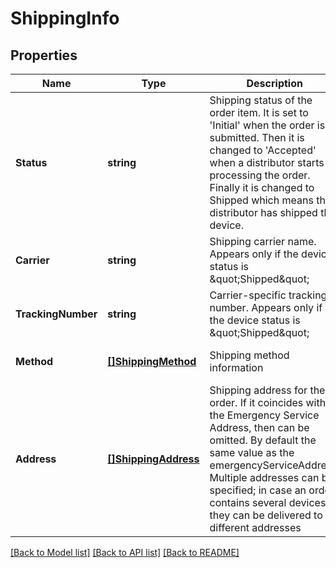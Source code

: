 # ShippingInfo

## Properties
Name | Type | Description | Notes
------------ | ------------- | ------------- | -------------
**Status** | **string** | Shipping status of the order item. It is set to &#39;Initial&#39; when the order is submitted. Then it is changed to &#39;Accepted&#39; when a distributor starts processing the order. Finally it is changed to Shipped which means that distributor has shipped the device. | [optional] [default to null]
**Carrier** | **string** | Shipping carrier name. Appears only if the device status is \&quot;Shipped\&quot; | [optional] [default to null]
**TrackingNumber** | **string** | Carrier-specific tracking number. Appears only if the device status is \&quot;Shipped\&quot; | [optional] [default to null]
**Method** | [**[]ShippingMethod**](ShippingMethod.md) | Shipping method information | [optional] [default to null]
**Address** | [**[]ShippingAddress**](ShippingAddress.md) | Shipping address for the order. If it coincides with the Emergency Service Address, then can be omitted. By default the same value as the emergencyServiceAddress. Multiple addresses can be specified; in case an order contains several devices, they can be delivered to different addresses | [optional] [default to null]

[[Back to Model list]](../README.md#documentation-for-models) [[Back to API list]](../README.md#documentation-for-api-endpoints) [[Back to README]](../README.md)


